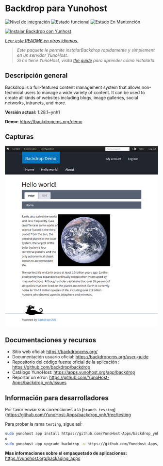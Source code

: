<!--
Este archivo README esta generado automaticamente<https://github.com/YunoHost/apps/tree/master/tools/readme_generator>
No se debe editar a mano.
-->

# Backdrop para Yunohost

[![Nivel de integración](https://dash.yunohost.org/integration/backdrop.svg)](https://dash.yunohost.org/appci/app/backdrop) ![Estado funcional](https://ci-apps.yunohost.org/ci/badges/backdrop.status.svg) ![Estado En Mantención](https://ci-apps.yunohost.org/ci/badges/backdrop.maintain.svg)

[![Instalar Backdrop con Yunhost](https://install-app.yunohost.org/install-with-yunohost.svg)](https://install-app.yunohost.org/?app=backdrop)

*[Leer este README en otros idiomas.](./ALL_README.md)*

> *Este paquete le permite instalarBackdrop rapidamente y simplement en un servidor YunoHost.*  
> *Si no tiene YunoHost, visita [the guide](https://yunohost.org/install) para aprender como instalarla.*

## Descripción general

Backdrop is a full-featured content management system that allows non-technical users to manage a wide variety of content. It can be used to create all kinds of websites including blogs, image galleries, social networks, intranets, and more.


**Versión actual:** 1.28.1~ynh1

**Demo:** <https://backdropcms.org/demo>

## Capturas

![Captura de Backdrop](./doc/screenshots/Hello_world.png)

## Documentaciones y recursos

- Sitio web oficial: <https://backdropcms.org/>
- Documentación usuario oficial: <https://backdropcms.org/user-guide>
- Repositorio del código fuente oficial de la aplicación : <https://github.com/backdrop/backdrop>
- Catálogo YunoHost: <https://apps.yunohost.org/app/backdrop>
- Reportar un error: <https://github.com/YunoHost-Apps/backdrop_ynh/issues>

## Información para desarrolladores

Por favor enviar sus correcciones a la [`branch testing`](https://github.com/YunoHost-Apps/backdrop_ynh/tree/testing

Para probar la rama `testing`, sigue asÍ:

```bash
sudo yunohost app install https://github.com/YunoHost-Apps/backdrop_ynh/tree/testing --debug
o
sudo yunohost app upgrade backdrop -u https://github.com/YunoHost-Apps/backdrop_ynh/tree/testing --debug
```

**Mas informaciones sobre el empaquetado de aplicaciones:** <https://yunohost.org/packaging_apps>
